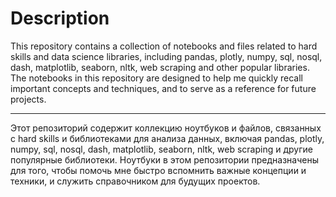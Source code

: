 # Description

This repository contains a collection of notebooks and files related to hard skills and data science libraries, including pandas, plotly, numpy, sql, nosql, dash, matplotlib, seaborn, nltk, web scraping and other popular libraries.  
The notebooks in this repository are designed to help me quickly recall important concepts and techniques, and to serve as a reference for future projects.

***

Этот репозиторий содержит коллекцию ноутбуков и файлов, связанных с hard skills и библиотеками для анализа данных, включая pandas, plotly, numpy, sql, nosql, dash, matplotlib, seaborn, nltk, web scraping и другие популярные библиотеки.
Ноутбуки в этом репозитории предназначены для того, чтобы помочь мне быстро вспомнить важные концепции и техники, и служить справочником для будущих проектов.
